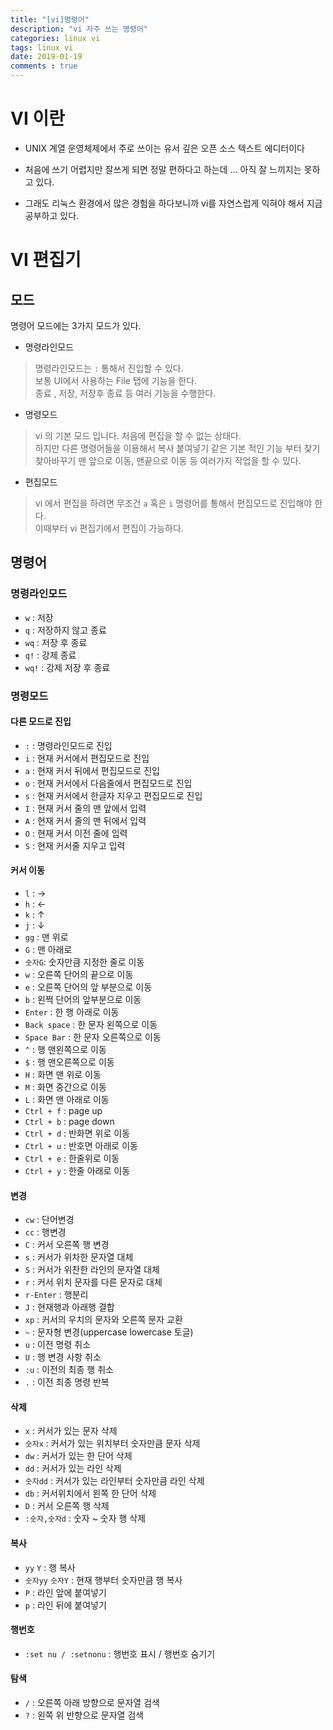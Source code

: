 ```yaml
---
title: "[vi]명령어"
description: "vi 자주 쓰는 명령어"
categories: linux vi
tags: linux vi
date: 2019-01-19
comments : true
---
```


# VI 이란 

* UNIX 계열 운영체제에서 주로 쓰이는 유서 깊은 오픈 소스 텍스트 에디터이다

* 처음에 쓰기 어렵지만 잘쓰게 되면 정말 편하다고 하는데 ... 아직 잘 느끼지는 못하고 있다.

* 그래도 리눅스 환경에서 많은 경험을 하다보니까 vi를 자연스럽게 익혀야 해서 지금 공부하고 있다.

# VI 편집기 

## 모드 

명령어 모드에는 3가지 모드가 있다.

* 명령라인모드
> 명령라인모드는 `:`  통해서 진입할 수 있다. \
> 보통 UI에서 사용하는 File 탭에 기능을 한다. \
> 종료 , 저장, 저장후 종료 등 여러 기능을 수행한다.

* 명령모드
> vi 의 기본 모드 입니다. 처음에 편집을 할 수 없는 상태다. \
> 하지만 다른 명령어들을 이용해서 복사 붙여넣기 같은 기본 적인 기능 부터 
> 찾기 찾아바꾸기 맨 앞으로 이동, 맨끝으로 이동 등 여러가지 작업을 할 수 있다.  
    
* 편집모드
> vi 에서 편집을 하려면 무조건 `a` 혹은 `i` 명령어를 통해서 편집모드로 진입해야 한다. \
> 이때부터 vi 편집기에서 편집이 가능하다.

## 명령어 

### 명령라인모드 
* `w` : 저장
* `q` : 저장하지 않고 종료 
* `wq` : 저장 후 종료
* `q!` : 강제 종료
* `wq!` : 강제 저장 후 종료 
### 명령모드 
#### 다른 모드로 진입
* `:` : 명령라인모드로 진입
* `i` : 현재 커서에서 편집모드로 진입
* `a` : 현재 커서 뒤에서 편집모드로 진입
* `o` : 현재 커서에서 다음줄에서 편집모드로 진입
* `s` : 현재 커서에서 한글자 지우고 편집모드로 진입
* `I` : 현재 커서 줄의 맨 앞에서 입력
* `A` : 현재 커서 줄의 맨 뒤에서 입력
* `O` : 현재 커서 이전 줄에 입력 
* `S` : 현재 커서줄 지우고 입력
#### 커서 이동 
* `l` : → 
* `h` : ← 
* `k` : ↑
* `j` : ↓
* `gg` : 맨 위로 
* `G` : 맨 아래로
* `숫자G`: 숫자만큼 지정한 줄로 이동  
* `w` : 오른쪽 단어의 끝으로 이동 
* `e` : 오른쪽 단어의 앞 부분으로 이동
* `b` : 왼쩍 단어의 앞부분으로 이동 
* `Enter` : 한 행 아래로 이동
* `Back space` : 한 문자 왼쪽으로 이동
* `Space Bar` : 한 문자 오른쪽으로 이동
* `^` : 행 맨왼쪽으로 이동
* `$` : 행 맨오른쪽으로 이동
* `H` : 화면 맨 위로 이동
* `M` : 화면 중간으로 이동
* `L` : 화면 맨 아래로 이동
* `Ctrl + f` : page up
* `Ctrl + b` : page down
* `Ctrl + d` : 반화면 위로 이동
* `Ctrl + u` : 반호면 아래로 이동
* `Ctrl + e` : 한줄위로 이동
* `Ctrl + y` : 한줄 아래로 이동  
#### 변경
* `cw` : 단어변경
* `cc` : 행변경
* `C` : 커서 오른쪽 행 변경
* `s` : 커서가 위차한 문자열 대체
* `S` : 커서가 위찬한 라인의 문자열 대체
* `r` : 커서 위치 문자를 다른 문자로 대체
* `r-Enter` : 행분리
* `J` : 현재행과 아래행 결합
* `xp` : 커서의 우치의 문자와 오른쪽 문자 교환
* `~` : 문자형 변경(uppercase lowercase 토글)
* `u` : 이전 명령 취소
* `U` : 행 변경 사항 취소
* `:u` : 이전의 최종 행 취소 
* `.` : 이전 최종 명령 반복
#### 삭제
* `x` : 커서가 있는 문자 삭제
* `숫자x` : 커서가 있는 위치부터 숫자만큼 문자 삭제
* `dw` : 커서가 있는 한 단어 삭제
* `dd` : 커서가 있는 라인 삭제
* `숫자dd` : 커서가 있는 라인부터 숫자만큼 라인 삭제 
* `db` : 커서위치에서 왼쪽 한 단어 삭제
* `D` : 커서 오른쪽 행 삭제 
* `:숫자,숫자d` : 숫자 ~ 숫자 행 삭제
#### 복사
* `yy` `Y` : 행 복사
* `숫자yy` `숫자Y` : 현재 행부터 숫자만큼 행 복사
* `P` : 라인 앞에 붙여넣기
* `p` : 라인 뒤에 붙여넣기 
#### 행번호
* `:set nu / :setnonu` : 행번호 표시 / 행번호 숨기기
#### 탐색
* `/` : 오른쪽 아래 방향으로 문자열 검색
* `?` : 왼쪽 위 반향으로 문자열 검색
